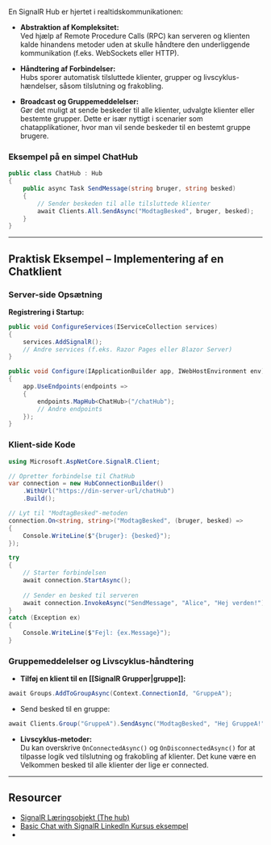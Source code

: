 
En SignalR Hub er hjertet i realtidskommunikationen:

- **Abstraktion af Kompleksitet:**  
  Ved hjælp af Remote Procedure Calls (RPC) kan serveren og klienten kalde hinandens metoder uden at skulle håndtere den underliggende kommunikation (f.eks. WebSockets eller HTTP).

- **Håndtering af Forbindelser:**  
  Hubs sporer automatisk tilsluttede klienter, grupper og livscyklus-hændelser, såsom tilslutning og frakobling.

- **Broadcast og Gruppemeddelelser:**  
  Gør det muligt at sende beskeder til alle klienter, udvalgte klienter eller bestemte grupper. Dette er især nyttigt i scenarier som chatapplikationer, hvor man vil sende beskeder til en bestemt gruppe brugere.

### Eksempel på en simpel ChatHub

```csharp
public class ChatHub : Hub 
{
    public async Task SendMessage(string bruger, string besked)
    {
        // Sender beskeden til alle tilsluttede klienter
        await Clients.All.SendAsync("ModtagBesked", bruger, besked);
    }
}
```

---

## Praktisk Eksempel – Implementering af en Chatklient
### Server-side Opsætning

**Registrering i Startup:**
```csharp
public void ConfigureServices(IServiceCollection services)
{
    services.AddSignalR();
    // Andre services (f.eks. Razor Pages eller Blazor Server)
}

public void Configure(IApplicationBuilder app, IWebHostEnvironment env)
{
    app.UseEndpoints(endpoints =>
    {
        endpoints.MapHub<ChatHub>("/chatHub");
        // Andre endpoints
    });
}
```

### Klient-side Kode
```csharp
using Microsoft.AspNetCore.SignalR.Client;

// Opretter forbindelse til ChatHub
var connection = new HubConnectionBuilder()
    .WithUrl("https://din-server-url/chatHub")
    .Build();

// Lyt til "ModtagBesked"-metoden
connection.On<string, string>("ModtagBesked", (bruger, besked) => 
{
    Console.WriteLine($"{bruger}: {besked}");
});

try
{
    // Starter forbindelsen
    await connection.StartAsync();
    
    // Sender en besked til serveren
    await connection.InvokeAsync("SendMessage", "Alice", "Hej verden!");
}
catch (Exception ex)
{
    Console.WriteLine($"Fejl: {ex.Message}");
}
```

### Gruppemeddelelser og Livscyklus-håndtering

- **Tilføj en klient til en [[SignalR Grupper|gruppe]]:**
```csharp
await Groups.AddToGroupAsync(Context.ConnectionId, "GruppeA");
```

- Send besked til en gruppe:
```csharp
await Clients.Group("GruppeA").SendAsync("ModtagBesked", "Hej GruppeA!");
```

- **Livscyklus-metoder:**  
	Du kan overskrive `OnConnectedAsync()` og `OnDisconnectedAsync()` for at tilpasse logik ved tilslutning og frakobling af klienter.
	Det kune være en Velkommen besked til alle klienter der lige er connected.

---

## Resourcer
- [SignalR Læringsobjekt (The hub)](https://scorm.itslearning.com/data/3289/C20150/ims_import_42/scormcontent/index.html#/lessons/bz461eD2LAc3_YeCh5pJNLHN5hI_ZyoV)
- [Basic Chat with SignalR LinkedIn Kursus eksempel](https://www.linkedin.com/learning/learning-signalr-with-asp-dot-net-core/add-a-signalr-hub?autoSkip=true&resume=false&u=57075649)
- 